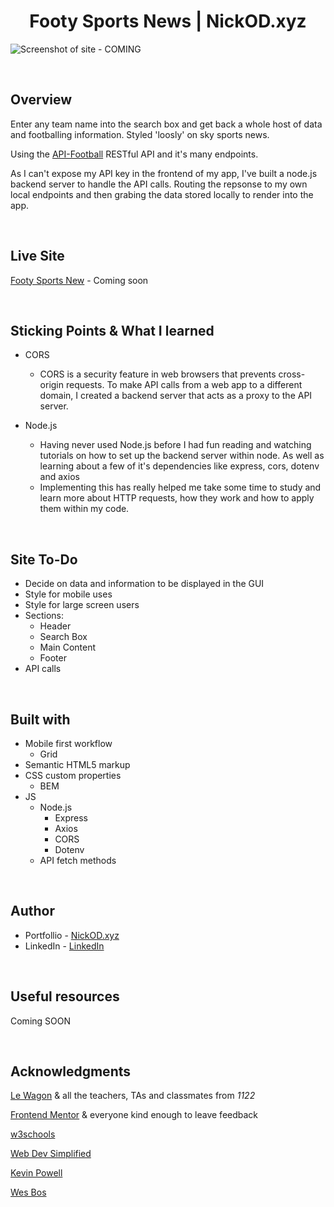 <h1 align="center">Footy Sports News | NickOD.xyz</h1>

![Screenshot of site - COMING]()

<br>

## Overview

Enter any team name into the search box and get back a whole host of data and footballing information. Styled 'loosly' on sky sports news.

Using the [API-Football](https://www.api-football.com/) RESTful API and it's many endpoints.

As I can't expose my API key in the frontend of my app, I've built a node.js backend server to handle the API calls. Routing the repsonse to my own local endpoints and then grabing the data stored locally to render into the app.

<br>

## Live Site

[Footy Sports New](https://www.NickOD.xyz) - Coming soon

<br>

## Sticking Points & What I learned

- CORS

  - CORS is a security feature in web browsers that prevents cross-origin requests. To make API calls from a web app to a different domain, I created a backend server that acts as a proxy to the API server.

- Node.js
  - Having never used Node.js before I had fun reading and watching tutorials on how to set up the backend server within node. As well as learning about a few of it's dependencies like express, cors, dotenv and axios
  - Implementing this has really helped me take some time to study and learn more about HTTP requests, how they work and how to apply them within my code.

<br>

## Site To-Do

- Decide on data and information to be displayed in the GUI
- Style for mobile uses
- Style for large screen users
- Sections:
  - Header
  - Search Box
  - Main Content
  - Footer
- API calls

<br>

## Built with

- Mobile first workflow
  - Grid
- Semantic HTML5 markup
- CSS custom properties
  - BEM
- JS
  - Node.js
    - Express
    - Axios
    - CORS
    - Dotenv
  - API fetch methods

<br>

## Author

- Portfollio - [NickOD.xyz](http://www.NickOD.xyz)
- LinkedIn - [LinkedIn](https://www.linkedin.com/in/nick-odonoghue/)

<br>

## Useful resources

Coming SOON

<br>

## Acknowledgments

[Le Wagon](https://www.lewagon.com/) & all the teachers, TAs and classmates from <em>1122</em>

[Frontend Mentor](https://www.frontendmentor.io/) & everyone kind enough to leave feedback

[w3schools](https://www.w3schools.com/)

[Web Dev Simplified](https://www.youtube.com/WebDevSimplified)

[Kevin Powell](https://www.youtube.com/kepowob)

[Wes Bos](https://wesbos.com/)
